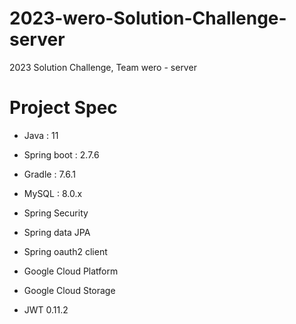 # 2023-wero-Solution-Challenge-server
2023 Solution Challenge, Team wero - server

# Project Spec
- Java : 11
- Spring boot : 2.7.6
- Gradle : 7.6.1
- MySQL : 8.0.x


- Spring Security
- Spring data JPA
- Spring oauth2 client
- Google Cloud Platform
- Google Cloud Storage
- JWT 0.11.2